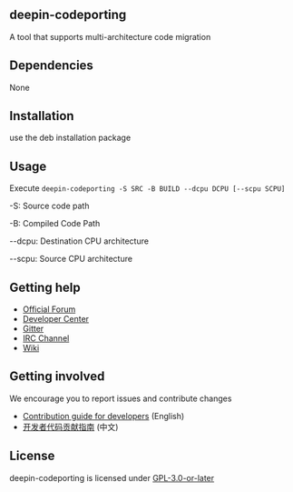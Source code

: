 ## deepin-codeporting

A tool that supports multi-architecture code migration

## Dependencies

None

## Installation

use the deb installation package

## Usage

Execute `deepin-codeporting -S SRC -B BUILD --dcpu DCPU [--scpu SCPU]`

-S: Source code path

-B: Compiled Code Path

--dcpu: Destination CPU architecture

--scpu: Source CPU architecture

## Getting help

 - [Official Forum](https://bbs.deepin.org/)
 - [Developer Center](https://github.com/linuxdeepin/developer-center)
 - [Gitter](https://gitter.im/orgs/linuxdeepin/rooms)
 - [IRC Channel](https://webchat.freenode.net/?channels=deepin)
 - [Wiki](https://wiki.deepin.org/)

## Getting involved

We encourage you to report issues and contribute changes

 - [Contribution guide for developers](https://github.com/linuxdeepin/developer-center/wiki/Contribution-Guidelines-for-Developers-en) (English)
 - [开发者代码贡献指南](https://github.com/linuxdeepin/developer-center/wiki/Contribution-Guidelines-for-Developers) (中文)

## License

deepin-codeporting is licensed under [GPL-3.0-or-later](LICENSE)
